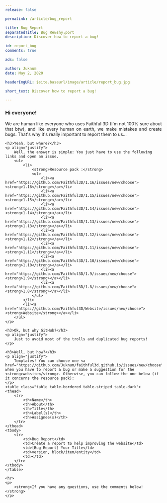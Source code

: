 ```yaml
---
release: false

permalink: /article/bug_report

title: Bug Report
separatedTitle: Bug Re&shy;port
description: Discover how to report a bug!

id: report_bug
comments: true

ads: false

author: Juknum
date: May 2, 2020

headerImgURL: $site.baseurl/image/article/report_bug.jpg

short_text: Discover how to report a bug!

---
```

<div class="container">
	<h3>Hi everyone!</h3>
	<p align="justify">
		We are human like everyone who uses Faithful 3D (I'm not 100% sure about that btw), and like every human on earth, we make mistakes and create bugs. That's why it's really important to report them to us...
	</p>

	<h3>Yeah, but where?</h3>
	<p align="justify">
		Well, the answer is simple: You just have to use the following links and open an issue.
		<ul>
			<li>
				<strong>Resource pack :</strong>
				<ul>
					<li><a href="https://github.com/Faithful3D/1.16/issues/new/choose"><strong>1.16</strong></a></li>
					<li><a href="https://github.com/Faithful3D/1.15/issues/new/choose"><strong>1.15</strong></a></li>
					<li><a href="https://github.com/Faithful3D/1.14/issues/new/choose"><strong>1.14</strong></a></li>
					<li><a href="https://github.com/Faithful3D/1.13/issues/new/choose"><strong>1.13</strong></a></li>
					<li><a href="https://github.com/Faithful3D/1.12/issues/new/choose"><strong>1.12</strong></a></li>
					<li><a href="https://github.com/Faithful3D/1.11/issues/new/choose"><strong>1.11</strong></a></li>
					<li><a href="https://github.com/Faithful3D/1.10/issues/new/choose"><strong>1.10</strong></a></li>
					<li><a href="https://github.com/Faithful3D/1.9/issues/new/choose"><strong>1.9</strong></a></li>
					<li><a href="https://github.com/Faithful3D/1.8/issues/new/choose"><strong>1.8</strong></a></li>
				</ul>
			</li>
			<li><a href="https://github.com/Faithful3D/Website/issues/new/choose"><strong>Website</strong></a></li>
		</ul>
	</p>

	<h3>Ok, but why GitHub?</h3>
	<p align="justify">
		Just to avoid most of the trolls and duplicated bug reports!
	</p>

	<h3>Well, but how?</h3>
	<p align="justify">
		Templates! You can choose one <a href="https://github.com/Juknum/faithful3d.github.io/issues/new/choose">here</a> when you have to report a bug or make a suggestion for the <strong>website</strong>. Otherwise, you can follow the one below (if it concerns the resource pack):
	</p>
	<table class="table table-bordered table-striped table-dark">
	<thead>
		<tr>
			<th>Name</th>
			<th>About</th>
			<th>Title</th>
			<th>Label(s)</th>
			<th>Assignee(s)</th>
		</tr>
	</thead>
	<tbody>
		<tr>
			<td>Bug Report</td>
			<td>Create a report to help improving the website</td>
			<td>[Bug Report] Your Title</td>
			<td>version, block/item/entity</td>
			<td></td>
		</tr>
	</tbody>
	</table>

	<hr>
	<p>
		<strong>If you have any questions, use the comments below!</strong>
	</p>
</div>
